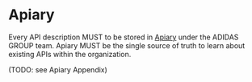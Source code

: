 # Apiary
Every API description MUST to be stored in [Apiary](https://apiary.io/) under the ADIDAS GROUP team. Apiary MUST be the single source of truth to learn about existing APIs within the organization. 

(TODO: see Apiary Appendix)
